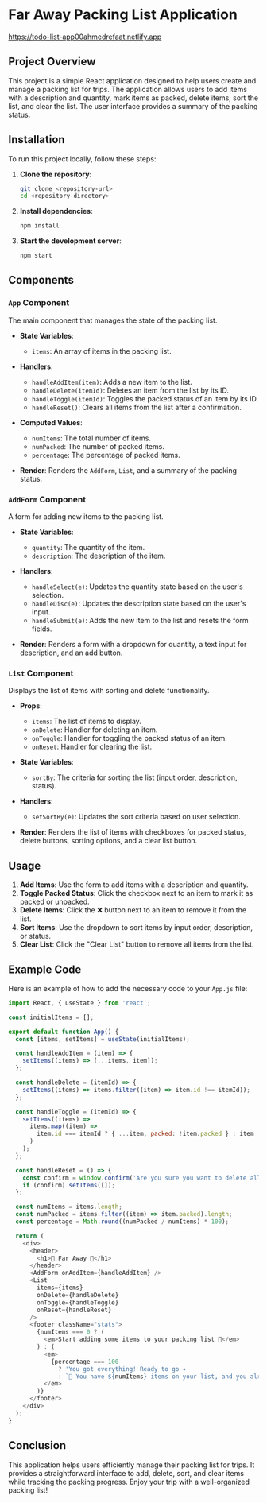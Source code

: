 # Far Away Packing List Application
https://todo-list-app00ahmedrefaat.netlify.app

## Project Overview

This project is a simple React application designed to help users create and manage a packing list for trips. The application allows users to add items with a description and quantity, mark items as packed, delete items, sort the list, and clear the list. The user interface provides a summary of the packing status.

## Installation

To run this project locally, follow these steps:

1. **Clone the repository**:
   ```bash
   git clone <repository-url>
   cd <repository-directory>
   ```

2. **Install dependencies**:
   ```bash
   npm install
   ```

3. **Start the development server**:
   ```bash
   npm start
   ```

## Components

### `App` Component

The main component that manages the state of the packing list.

- **State Variables**:
  - `items`: An array of items in the packing list.

- **Handlers**:
  - `handleAddItem(item)`: Adds a new item to the list.
  - `handleDelete(itemId)`: Deletes an item from the list by its ID.
  - `handleToggle(itemId)`: Toggles the packed status of an item by its ID.
  - `handleReset()`: Clears all items from the list after a confirmation.

- **Computed Values**:
  - `numItems`: The total number of items.
  - `numPacked`: The number of packed items.
  - `percentage`: The percentage of packed items.

- **Render**: Renders the `AddForm`, `List`, and a summary of the packing status.

### `AddForm` Component

A form for adding new items to the packing list.

- **State Variables**:
  - `quantity`: The quantity of the item.
  - `description`: The description of the item.

- **Handlers**:
  - `handleSelect(e)`: Updates the quantity state based on the user's selection.
  - `handleDisc(e)`: Updates the description state based on the user's input.
  - `handleSubmit(e)`: Adds the new item to the list and resets the form fields.

- **Render**: Renders a form with a dropdown for quantity, a text input for description, and an add button.

### `List` Component

Displays the list of items with sorting and delete functionality.

- **Props**:
  - `items`: The list of items to display.
  - `onDelete`: Handler for deleting an item.
  - `onToggle`: Handler for toggling the packed status of an item.
  - `onReset`: Handler for clearing the list.

- **State Variables**:
  - `sortBy`: The criteria for sorting the list (input order, description, status).

- **Handlers**:
  - `setSortBy(e)`: Updates the sort criteria based on user selection.

- **Render**: Renders the list of items with checkboxes for packed status, delete buttons, sorting options, and a clear list button.

## Usage

1. **Add Items**: Use the form to add items with a description and quantity.
2. **Toggle Packed Status**: Click the checkbox next to an item to mark it as packed or unpacked.
3. **Delete Items**: Click the ❌ button next to an item to remove it from the list.
4. **Sort Items**: Use the dropdown to sort items by input order, description, or status.
5. **Clear List**: Click the "Clear List" button to remove all items from the list.

## Example Code

Here is an example of how to add the necessary code to your `App.js` file:

```javascript
import React, { useState } from 'react';

const initialItems = [];

export default function App() {
  const [items, setItems] = useState(initialItems);

  const handleAddItem = (item) => {
    setItems((items) => [...items, item]);
  };

  const handleDelete = (itemId) => {
    setItems((items) => items.filter((item) => item.id !== itemId));
  };

  const handleToggle = (itemId) => {
    setItems((items) =>
      items.map((item) =>
        item.id === itemId ? { ...item, packed: !item.packed } : item
      )
    );
  };

  const handleReset = () => {
    const confirm = window.confirm('Are you sure you want to delete all items?');
    if (confirm) setItems([]);
  };

  const numItems = items.length;
  const numPacked = items.filter((item) => item.packed).length;
  const percentage = Math.round((numPacked / numItems) * 100);

  return (
    <div>
      <header>
        <h1>🌴 Far Away 💼</h1>
      </header>
      <AddForm onAddItem={handleAddItem} />
      <List
        items={items}
        onDelete={handleDelete}
        onToggle={handleToggle}
        onReset={handleReset}
      />
      <footer className="stats">
        {numItems === 0 ? (
          <em>Start adding some items to your packing list 🚀</em>
        ) : (
          <em>
            {percentage === 100
              ? 'You got everything! Ready to go ✈️'
              : `💼 You have ${numItems} items on your list, and you already packed ${numPacked} (${percentage}%)`}
          </em>
        )}
      </footer>
    </div>
  );
}
```

## Conclusion

This application helps users efficiently manage their packing list for trips. It provides a straightforward interface to add, delete, sort, and clear items while tracking the packing progress. Enjoy your trip with a well-organized packing list!
